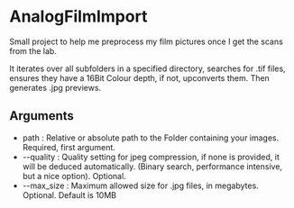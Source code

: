 # AnalogFilmImport
Small project to help me preprocess my film pictures once I get the scans from the lab.

It iterates over all subfolders in a specified directory, searches for .tif files, ensures they have a 16Bit Colour depth, if not, upconverts them. Then generates .jpg previews.

## Arguments
  - path : Relative or absolute path to the Folder containing your images. Required, first argument. 
  - \-\-quality : Quality setting for jpeg compression, if none is provided, it will be deduced automatically. (Binary search, performance intensive, but a nice option). Optional.
  - \-\-max_size : Maximum allowed size for .jpg files, in megabytes. Optional. Default is 10MB